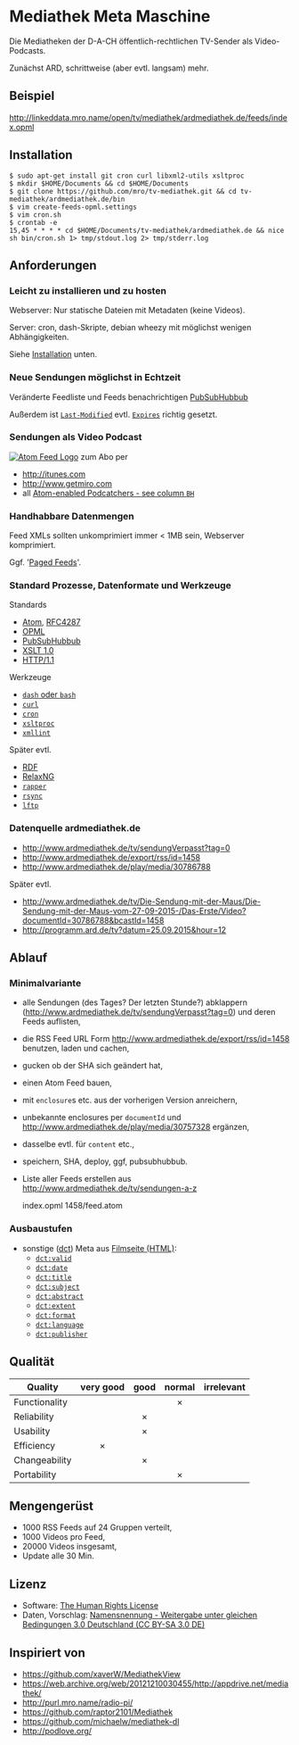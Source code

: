 
# Mediathek Meta Maschine

Die Mediatheken der D-A-CH öffentlich-rechtlichen TV-Sender als Video-Podcasts.

Zunächst ARD, schrittweise (aber evtl. langsam) mehr.

## Beispiel

http://linkeddata.mro.name/open/tv/mediathek/ardmediathek.de/feeds/index.opml

## Installation

    $ sudo apt-get install git cron curl libxml2-utils xsltproc
    $ mkdir $HOME/Documents && cd $HOME/Documents
    $ git clone https://github.com/mro/tv-mediathek.git && cd tv-mediathek/ardmediathek.de/bin
    $ vim create-feeds-opml.settings
    $ vim cron.sh
    $ crontab -e
    15,45 * * * * cd $HOME/Documents/tv-mediathek/ardmediathek.de && nice sh bin/cron.sh 1> tmp/stdout.log 2> tmp/stderr.log

## Anforderungen

### Leicht zu installieren und zu hosten

Webserver: Nur statische Dateien mit Metadaten (keine Videos).

Server: cron, dash-Skripte, debian wheezy mit möglichst wenigen Abhängigkeiten.

Siehe [Installation](#installation) unten.

### Neue Sendungen möglichst in Echtzeit

Veränderte Feedliste und Feeds benachrichtigen
[PubSubHubbub](https://de.wikipedia.org/wiki/PubSubHubbub)

Außerdem ist [`Last-Modified`](http://www.w3.org/Protocols/rfc2616/rfc2616-sec14.html#sec14.29) evtl.
[`Expires`](http://www.w3.org/Protocols/rfc2616/rfc2616-sec14.html#sec14.21) richtig gesetzt.

### Sendungen als Video Podcast

[![Atom Feed Logo](https://rawgithub.com/mro/tv-mediathek/master/ardmediathek.de/pub/assets/atomenabled.svg)](http://atomenabled.org)
zum Abo per

- http://itunes.com
- http://www.getmiro.com
- all [Atom-enabled Podcatchers - see column `BH`](https://docs.google.com/spreadsheets/d/1c2L14UVH1xtN4iDG4awheLbMgPCQgaKEamUauWs1gps/edit?pli=1#gid=0)

### Handhabbare Datenmengen

Feed XMLs sollten unkomprimiert immer < 1MB sein, Webserver komprimiert.

Ggf. '[Paged Feeds](http://tools.ietf.org/html/rfc5005)'.

### Standard Prozesse, Datenformate und Werkzeuge

Standards

- [Atom](http://atomenabled.org/developers/syndication/), [RFC4287](https://tools.ietf.org/html/rfc4287)
- [OPML](https://de.wikipedia.org/wiki/Outline_Processor_Markup_Language)
- [PubSubHubbub](https://en.wikipedia.org/wiki/PubSubHubbub)
- [XSLT 1.0](http://www.w3.org/TR/xslt/)
- [HTTP/1.1](http://www.w3.org/Protocols/rfc2616/rfc2616.html)

Werkzeuge

- [`dash` oder `bash`](https://wiki.ubuntu.com/DashAsBinSh)
- [`curl`](http://curl.haxx.se/)
- [`cron`](https://packages.debian.org/de/wheezy/cron)
- [`xsltproc`](http://xmlsoft.org/XSLT/xsltproc.html)
- [`xmllint`](http://xmlsoft.org/xmllint.html)

Später evtl.

- [RDF](https://www.w3.org/RDF/)
- [RelaxNG](http://blog.mro.name/2010/05/xml-toolbox-relax-ng-trang/)
- [`rapper`](http://librdf.org/raptor/rapper.html)
- [`rsync`](https://rsync.samba.org/)
- [`lftp`](http://lftp.yar.ru/lftp-man.html)

### Datenquelle ardmediathek.de

- http://www.ardmediathek.de/tv/sendungVerpasst?tag=0
- http://www.ardmediathek.de/export/rss/id=1458
- http://www.ardmediathek.de/play/media/30786788

Später evtl.

- http://www.ardmediathek.de/tv/Die-Sendung-mit-der-Maus/Die-Sendung-mit-der-Maus-vom-27-09-2015-/Das-Erste/Video?documentId=30786788&bcastId=1458
- http://programm.ard.de/tv?datum=25.09.2015&hour=12

## Ablauf

### Minimalvariante

- alle Sendungen (des Tages? Der letzten Stunde?) abklappern (http://www.ardmediathek.de/tv/sendungVerpasst?tag=0) und deren Feeds auflisten,
- die RSS Feed URL Form http://www.ardmediathek.de/export/rss/id=1458 benutzen, laden und cachen,
- gucken ob der SHA sich geändert hat,
- einen Atom Feed bauen,
- mit `enclosure`s etc. aus der vorherigen Version anreichern,
- unbekannte enclosures per `documentId` und http://www.ardmediathek.de/play/media/30757328 ergänzen,
- dasselbe evtl. für `content` etc.,
- speichern, SHA, deploy, ggf, pubsubhubbub.
- Liste aller Feeds erstellen aus http://www.ardmediathek.de/tv/sendungen-a-z

    index.opml
    1458/feed.atom

### Ausbaustufen

- sonstige ([dct](http://wiki.dublincore.org/index.php/User_Guide/Publishing_Metadata)) Meta aus [Filmseite (HTML)](http://www.ardmediathek.de/tv/Die-Sendung-mit-der-Maus/Die-Sendung-mit-der-Maus-vom-27-09-2015-/Das-Erste/Video?documentId=30786788&bcastId=1458):
	- [`dct:valid`](http://wiki.dublincore.org/index.php/User_Guide/Publishing_Metadata#dcterms:valid)
	- [`dct:date`](http://wiki.dublincore.org/index.php/User_Guide/Publishing_Metadata#dcterms:date)
	- [`dct:title`](http://wiki.dublincore.org/index.php/User_Guide/Publishing_Metadata#dcterms:title)
	- [`dct:subject`](http://wiki.dublincore.org/index.php/User_Guide/Publishing_Metadata#dcterms:subject)
	- [`dct:abstract`](http://wiki.dublincore.org/index.php/User_Guide/Publishing_Metadata#dcterms:abstract)
	- [`dct:extent`](http://wiki.dublincore.org/index.php/User_Guide/Publishing_Metadata#dcterms:extent)
	- [`dct:format`](http://wiki.dublincore.org/index.php/User_Guide/Publishing_Metadata#dcterms:format)
	- [`dct:language`](http://wiki.dublincore.org/index.php/User_Guide/Publishing_Metadata#dcterms:language)
	- [`dct:publisher`](http://wiki.dublincore.org/index.php/User_Guide/Publishing_Metadata#dcterms:publisher)

## Qualität

| Quality         | very good | good | normal | irrelevant |
|-----------------|:---------:|:----:|:------:|:----------:|
| Functionality   |           |      |    ×   |            |
| Reliability     |           |  ×   |        |            |
| Usability       |           |  ×   |        |            |
| Efficiency      |     ×     |      |        |            |
| Changeability   |           |  ×   |        |            |
| Portability     |           |      |    ×   |            |

## Mengengerüst

- 1000 RSS Feeds auf 24 Gruppen verteilt,
- 1000 Videos pro Feed,
- 20000 Videos insgesamt,
- Update alle 30 Min.

## Lizenz

- Software: [The Human Rights License](LICENSE.txt)
- Daten, Vorschlag: [Namensnennung - Weitergabe unter gleichen Bedingungen 3.0 Deutschland (CC BY-SA 3.0 DE)](http://creativecommons.org/licenses/by-sa/3.0/de/)

## Inspiriert von

- https://github.com/xaverW/MediathekView
- https://web.archive.org/web/20121210030455/http://appdrive.net/mediathek/
- http://purl.mro.name/radio-pi/
- https://github.com/raptor2101/Mediathek
- https://github.com/michaelw/mediathek-dl
- http://podlove.org/
